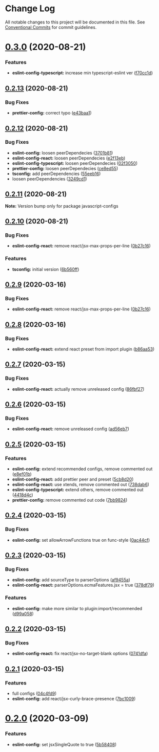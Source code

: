 # Change Log

All notable changes to this project will be documented in this file.
See [Conventional Commits](https://conventionalcommits.org) for commit guidelines.

# [0.3.0](https://github.com/dacioromero/javascript-configs/compare/v0.2.13...v0.3.0) (2020-08-21)


### Features

* **eslint-config-typescript:** increase min typescript-eslint ver ([f70cc1d](https://github.com/dacioromero/javascript-configs/commit/f70cc1dfb7101fc7cab6f20b4f69ef6cf0e60210))





## [0.2.13](https://github.com/dacioromero/javascript-configs/compare/v0.2.12...v0.2.13) (2020-08-21)


### Bug Fixes

* **prettier-config:** correct typo ([e43baa1](https://github.com/dacioromero/javascript-configs/commit/e43baa1f2c019e728efbe520b18f1836ba944c8f))





## [0.2.12](https://github.com/dacioromero/javascript-configs/compare/v0.2.11...v0.2.12) (2020-08-21)


### Bug Fixes

* **eslint-config:** loosen peerDependecies ([3701b81](https://github.com/dacioromero/javascript-configs/commit/3701b8161b3b38b39033dd38bc9d39b17f28f540))
* **eslint-config-react:** loosen peerDependecies ([e2f13eb](https://github.com/dacioromero/javascript-configs/commit/e2f13ebeb5c3f2cfbde642dbe876410193e1013f))
* **eslint-config-typescript:** loosen peerDependecies ([02f3050](https://github.com/dacioromero/javascript-configs/commit/02f30502a1a51856b246c97193cc97c175d74136))
* **prettier-config:** loosen peerDependecies ([ce8ed55](https://github.com/dacioromero/javascript-configs/commit/ce8ed5503ece6379b2af14d447933f35dab3b077))
* **tsconfig:** add peerDependencies ([55eeb16](https://github.com/dacioromero/javascript-configs/commit/55eeb161de2e680cdbbaffdfc71f8f2a90692865))
* loosen peerDependencies ([3249cd1](https://github.com/dacioromero/javascript-configs/commit/3249cd1fd18a79793167d50bd61726540021c52c))





## [0.2.11](https://github.com/dacioromero/javascript-configs/compare/v0.2.10...v0.2.11) (2020-08-21)

**Note:** Version bump only for package javascript-configs





## [0.2.10](https://github.com/dacioromero/javascript-configs/compare/v0.2.8...v0.2.10) (2020-08-21)

### Bug Fixes

- **eslint-config-react:** remove react/jsx-max-props-per-line ([0b27c16](https://github.com/dacioromero/javascript-configs/commit/0b27c167b12c16259b6b9553cd3ff483e9a766b1))

### Features

- **tsconfig:** initial version ([6b560ff](https://github.com/dacioromero/javascript-configs/commit/6b560ff5fd074584ec89d07653416ca4d025d2db))

## [0.2.9](https://github.com/dacioromero/javascript-configs/compare/v0.2.8...v0.2.9) (2020-03-16)

### Bug Fixes

- **eslint-config-react:** remove react/jsx-max-props-per-line ([0b27c16](https://github.com/dacioromero/javascript-configs/commit/0b27c167b12c16259b6b9553cd3ff483e9a766b1))

## [0.2.8](https://github.com/dacioromero/javascript-configs/compare/v0.2.7...v0.2.8) (2020-03-16)

### Bug Fixes

- **eslint-config-react:** extend react preset from import plugin ([b86aa53](https://github.com/dacioromero/javascript-configs/commit/b86aa5355c306a4f6522793a358a2c97482c671c))

## [0.2.7](https://github.com/dacioromero/javascript-configs/compare/v0.2.6...v0.2.7) (2020-03-15)

### Bug Fixes

- **eslint-config-react:** actually remove unreleased config ([86fbf27](https://github.com/dacioromero/javascript-configs/commit/86fbf27552aa666565d967930dd5e7341ed8e38b))

## [0.2.6](https://github.com/dacioromero/javascript-configs/compare/v0.2.5...v0.2.6) (2020-03-15)

### Bug Fixes

- **eslint-config-react:** remove unreleased config ([ad56eb7](https://github.com/dacioromero/javascript-configs/commit/ad56eb771e7d66d0276b8b39c84324a5500d913a))

## [0.2.5](https://github.com/dacioromero/javascript-configs/compare/v0.2.4...v0.2.5) (2020-03-15)

### Features

- **eslint-config:** extend recommended configs, remove commented out ([e8ef01b](https://github.com/dacioromero/javascript-configs/commit/e8ef01bac4ea376814bc5b686cdbe4b907e6c0b4))
- **eslint-config-react:** add prettier peer and preset ([5cb8d20](https://github.com/dacioromero/javascript-configs/commit/5cb8d20f32a363a0d761f91274ae99d33ca9f2de))
- **eslint-config-react:** use xtends, remove commented out ([738dab6](https://github.com/dacioromero/javascript-configs/commit/738dab6c3771c02c177766d0d0e965311a1881f9))
- **eslint-config-typescript:** extend others, remove commented out ([4418d4c](https://github.com/dacioromero/javascript-configs/commit/4418d4c8b61a3361fe2a3675c536afcd8979b17f))
- **prettier-config:** remove commented out code ([7bb9824](https://github.com/dacioromero/javascript-configs/commit/7bb982450a7af661e60caaf26e870d9b130046b6))

## [0.2.4](https://github.com/dacioromero/javascript-configs/compare/v0.2.3...v0.2.4) (2020-03-15)

### Bug Fixes

- **eslint-config:** set allowArrowFunctions true on func-style ([0ac44cf](https://github.com/dacioromero/javascript-configs/commit/0ac44cf5536d231c0383c45ce05a73dcd571433d))

## [0.2.3](https://github.com/dacioromero/javascript-configs/compare/v0.2.2...v0.2.3) (2020-03-15)

### Bug Fixes

- **eslint-config:** add sourceType to parserOptions ([af9455a](https://github.com/dacioromero/javascript-configs/commit/af9455a5f1afaaa4e3700e940041b1bee4efe85f))
- **eslint-config-react:** parserOptions.ecmaFeatures.jsx = true ([378df79](https://github.com/dacioromero/javascript-configs/commit/378df796fffd2baec1f76d37a4c9e1e52e6a84b3))

### Features

- **eslint-config:** make more similar to plugin:import/recommended ([d99a058](https://github.com/dacioromero/javascript-configs/commit/d99a058e2699df00323f7947ee1633af194c9063))

## [0.2.2](https://github.com/dacioromero/javascript-configs/compare/v0.2.1...v0.2.2) (2020-03-15)

### Bug Fixes

- **eslint-config-react:** fix react/jsx-no-target-blank options ([0741dfa](https://github.com/dacioromero/javascript-configs/commit/0741dfac77e7fdc1589566df4234579174c56c80))

## [0.2.1](https://github.com/dacioromero/javascript-configs/compare/v0.2.0...v0.2.1) (2020-03-15)

### Features

- full configs ([04c4fd9](https://github.com/dacioromero/javascript-configs/commit/04c4fd9e7cbd871df430cd9e91da04cb2ea43c20))
- **eslint-config:** add react/jsx-curly-brace-presence ([7bc1009](https://github.com/dacioromero/javascript-configs/commit/7bc1009c6065f9bcf31d55aa5417bf0f24d7a41a))

# [0.2.0](https://github.com/dacioromero/javascript-configs/compare/v0.1.0...v0.2.0) (2020-03-09)

### Features

- **eslint-config:** set jsxSingleQuote to true ([5b58408](https://github.com/dacioromero/javascript-configs/commit/5b584080a59fefbb0656a0f72465ba86c0c2a2eb))
